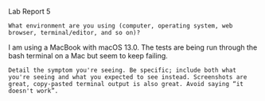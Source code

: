 Lab Report 5

```
What environment are you using (computer, operating system, web browser, terminal/editor, and so on)?

```

I am using a MacBook with macOS 13.0. The tests are being run through the bash terminal on a Mac but seem to keep failing.

```
Detail the symptom you're seeing. Be specific; include both what you're seeing and what you expected to see instead. Screenshots are great, copy-pasted terminal output is also great. Avoid saying “it doesn't work”.
```
